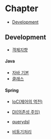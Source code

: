 # Chapter
- [Development](#Development)

## Development

- [객체지향](https://github.com/jeongyoon05/Study/blob/main/SOLID.md)

#### Java
- [자바 기본](https://github.com/jeongyoon05/Study/blob/main/Java%20-%20Basic.md)
- [클래스](https://github.com/jeongyoon05/Study/tree/main/Java%20Class)

#### Spring
- [IoC(제어의 역전)](https://github.com/jeongyoon05/Study/blob/main/%EC%A0%9C%EC%96%B4%EC%9D%98%20%EC%97%AD%EC%A0%84%20(Inversion%20of%20Control).md)
- [DI(의존성 주입)](https://github.com/jeongyoon05/Study/blob/main/%EC%9D%98%EC%A1%B4%EC%84%B1%20%EC%A3%BC%EC%9E%85%20(Dependency%20Injection).md)
- [querydsl](https://github.com/jeongyoon05/Study/tree/main/querydsl)

- [비동기처리](https://github.com/jeongyoon05/Study/tree/main/%EB%B9%84%EB%8F%99%EA%B8%B0%EC%B2%98%EB%A6%AC)

  

